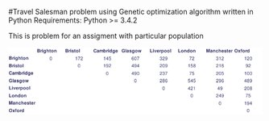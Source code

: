 #Travel Salesman problem using Genetic optimization algorithm written in Python 
Requirements: Python >= 3.4.2

This is problem for an assigment with particular population

![alt problem](https://github.com/Panostzan/Travel-Salesman-Problem-by-applying-GA-in-Python/blob/master/attachments/Traveling%20Salesman%20Problem%20Natural%20Computing.png)
